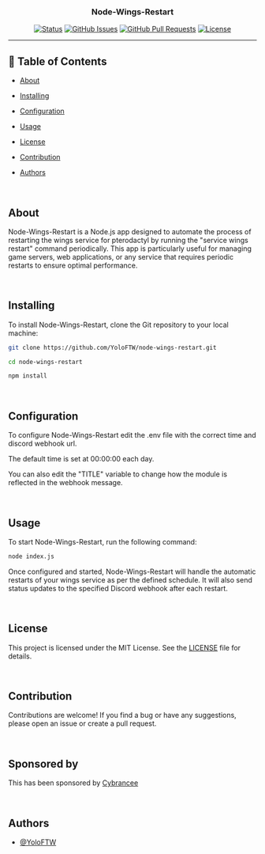 <h3 align="center">Node-Wings-Restart</h3>

<div align="center">

[![Status](https://img.shields.io/badge/status-active-success.svg)]()
[![GitHub Issues](https://img.shields.io/github/issues/YoloFTW/Node-Wings-Restart.svg)](https://github.com/YoloFTW/Node-Wings-Restart/issues)
[![GitHub Pull Requests](https://img.shields.io/github/issues-pr/YoloFTW/Node-Wings-Restart.svg)](https://github.com/YoloFTW/Node-Wings-Restart/pulls)
[![License](https://img.shields.io/badge/license-MIT-blue.svg)](/LICENSE)

</div>

---

## 📝 Table of Contents

- [About](#about)

- [Installing](#installing)

- [Configuration](#Configuration)

- [Usage](#usage)

- [License](#License)

- [Contribution](#Contribution)

- [Authors](#authors)

</br>

## About <a name = "about"></a>

Node-Wings-Restart is a Node.js app designed to automate the process of restarting the wings service for pterodactyl by running the "service wings restart" command periodically. This app is particularly useful for managing game servers, web applications, or any service that requires periodic restarts to ensure optimal performance.

</br>

## Installing <a name="installing"></a>

To install Node-Wings-Restart, clone the Git repository to your local machine:

```bash
git clone https://github.com/YoloFTW/node-wings-restart.git

cd node-wings-restart

npm install
```

</br>


## Configuration <a name="Configuration"></a>

To configure Node-Wings-Restart edit the .env file with the correct time and discord webhook url.

The default time is set at 00:00:00 each day.

You can also edit the "TITLE" variable to change how the module is reflected in the webhook message.

</br>


## Usage <a name="usage"></a>

To start Node-Wings-Restart, run the following command:

```bash
node index.js
```

Once configured and started, Node-Wings-Restart will handle the automatic restarts of your wings service as per the defined schedule. It will also send status updates to the specified Discord webhook after each restart.

</br>

## License <a name="License"></a>
This project is licensed under the MIT License. See the [LICENSE](/LICENSE) file for details.

</br>

## Contribution <a name="Contribution"></a>

Contributions are welcome! If you find a bug or have any suggestions, please open an issue or create a pull request.

</br>

## Sponsored by <a name="SponsoredBy"></a>

This has been sponsored by [Cybrancee](https://cybrancee.com/andreisawesome)

</br>

## Authors <a name = "authors"></a>

- [@YoloFTW](https://github.com/YoloFTW)